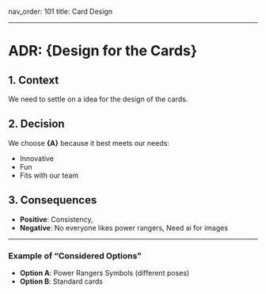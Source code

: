 nav_order: 101
title: Card Design

---

# ADR: {Design for the Cards}

## 1. Context

We need to settle on a idea for the design of the cards.

## 2. Decision

We choose **{A}** because it best meets our needs:

- Innovative
- Fun
- Fits with our team

## 3. Consequences

- **Positive**: Consistency,
- **Negative**: No everyone likes power rangers, Need ai for images

---

### Example of “Considered Options”

- **Option A**: Power Rangers Symbols (different poses)
- **Option B**: Standard cards

